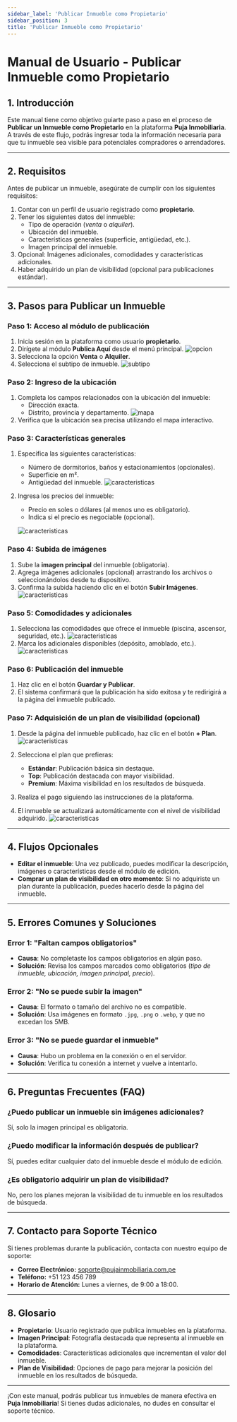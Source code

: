 ```yaml
---
sidebar_label: 'Publicar Inmueble como Propietario'
sidebar_position: 3
title: 'Publicar Inmueble como Propietario'
---
```


# Manual de Usuario - **Publicar Inmueble como Propietario**

## **1. Introducción**
Este manual tiene como objetivo guiarte paso a paso en el proceso de **Publicar un Inmueble como Propietario** en la plataforma **Puja Inmobiliaria**. A través de este flujo, podrás ingresar toda la información necesaria para que tu inmueble sea visible para potenciales compradores o arrendadores.

---

## **2. Requisitos**
Antes de publicar un inmueble, asegúrate de cumplir con los siguientes requisitos:
1. Contar con un perfil de usuario registrado como **propietario**.
2. Tener los siguientes datos del inmueble:
   - Tipo de operación (*venta* o *alquiler*).
   - Ubicación del inmueble.
   - Características generales (superficie, antigüedad, etc.).
   - Imagen principal del inmueble.
3. Opcional: Imágenes adicionales, comodidades y características adicionales.
4. Haber adquirido un plan de visibilidad (opcional para publicaciones estándar).

---

## **3. Pasos para Publicar un Inmueble**

### **Paso 1: Acceso al módulo de publicación**
1. Inicia sesión en la plataforma como usuario **propietario**.
2. Dirígete al módulo **Publica Aquí** desde el menú principal.
![opcion](../../static/img/manuales/crear-inmueble-propietario/anuncio_propietario_8.webp)
3. Selecciona la opción **Venta** o **Alquiler**.
4. Selecciona el subtipo de inmueble.
![subtipo](../../static/img/manuales/crear-inmueble-propietario/anuncio_propietario_9.webp)

### **Paso 2: Ingreso de la ubicación**
1. Completa los campos relacionados con la ubicación del inmueble:
   - Dirección exacta.
   - Distrito, provincia y departamento.
   ![mapa](../../static/img/manuales/crear-inmueble-propietario/anuncio_propietario_1.webp)
2. Verifica que la ubicación sea precisa utilizando el mapa interactivo.

### **Paso 3: Características generales**
1. Especifica las siguientes características:
   - Número de dormitorios, baños y estacionamientos (opcionales).
   - Superficie en m².
   - Antigüedad del inmueble.
   ![caracteristicas](../../static/img/manuales/crear-inmueble-propietario/anuncio_propietario_10.webp)

2. Ingresa los precios del inmueble:
   - Precio en soles o dólares (al menos uno es obligatorio).
   - Indica si el precio es negociable (opcional).

   ![caracteristicas](../../static/img/manuales/crear-inmueble-propietario/anuncio_propietario_11.png)

### **Paso 4: Subida de imágenes**
1. Sube la **imagen principal** del inmueble (obligatoria).
2. Agrega imágenes adicionales (opcional) arrastrando los archivos o seleccionándolos desde tu dispositivo.
3. Confirma la subida haciendo clic en el botón **Subir Imágenes**.
![caracteristicas](../../static/img/manuales/crear-inmueble-propietario/anuncio_propietario_2.webp)

### **Paso 5: Comodidades y adicionales**
1. Selecciona las comodidades que ofrece el inmueble (piscina, ascensor, seguridad, etc.).
![caracteristicas](../../static/img/manuales/crear-inmueble-propietario/anuncio_propietario_12.webp)
2. Marca los adicionales disponibles (depósito, amoblado, etc.).
![caracteristicas](../../static/img/manuales/crear-inmueble-propietario/anuncio_propietario_4.webp)

### **Paso 6: Publicación del inmueble**
1. Haz clic en el botón **Guardar y Publicar**.
2. El sistema confirmará que la publicación ha sido exitosa y te redirigirá a la página del inmueble publicado.

### **Paso 7: Adquisición de un plan de visibilidad (opcional)**
1. Desde la página del inmueble publicado, haz clic en el botón **+ Plan**.
![caracteristicas](../../static/img/manuales/crear-inmueble-propietario/anuncio_propietario_5.webp)

2. Selecciona el plan que prefieras:
   - **Estándar**: Publicación básica sin destaque.
   - **Top**: Publicación destacada con mayor visibilidad.
   - **Premium**: Máxima visibilidad en los resultados de búsqueda.
3. Realiza el pago siguiendo las instrucciones de la plataforma.
4. El inmueble se actualizará automáticamente con el nivel de visibilidad adquirido.
![caracteristicas](../../static/img/manuales/crear-inmueble-propietario/anuncio_propietario_6.webp)

---

## **4. Flujos Opcionales**
- **Editar el inmueble**: Una vez publicado, puedes modificar la descripción, imágenes o características desde el módulo de edición.
- **Comprar un plan de visibilidad en otro momento**: Si no adquiriste un plan durante la publicación, puedes hacerlo desde la página del inmueble.

---

## **5. Errores Comunes y Soluciones**
### **Error 1: "Faltan campos obligatorios"**
- **Causa**: No completaste los campos obligatorios en algún paso.
- **Solución**: Revisa los campos marcados como obligatorios (*tipo de inmueble, ubicación, imagen principal, precio*).

### **Error 2: "No se puede subir la imagen"**
- **Causa**: El formato o tamaño del archivo no es compatible.
- **Solución**: Usa imágenes en formato `.jpg`, `.png` o `.webp`, y que no excedan los 5MB.

### **Error 3: "No se puede guardar el inmueble"**
- **Causa**: Hubo un problema en la conexión o en el servidor.
- **Solución**: Verifica tu conexión a internet y vuelve a intentarlo.

---

## **6. Preguntas Frecuentes (FAQ)**
### **¿Puedo publicar un inmueble sin imágenes adicionales?**
Sí, solo la imagen principal es obligatoria.

### **¿Puedo modificar la información después de publicar?**
Sí, puedes editar cualquier dato del inmueble desde el módulo de edición.

### **¿Es obligatorio adquirir un plan de visibilidad?**
No, pero los planes mejoran la visibilidad de tu inmueble en los resultados de búsqueda.

---

## **7. Contacto para Soporte Técnico**
Si tienes problemas durante la publicación, contacta con nuestro equipo de soporte:
- **Correo Electrónico:** soporte@pujainmobiliaria.com.pe
- **Teléfono:** +51 123 456 789
- **Horario de Atención:** Lunes a viernes, de 9:00 a 18:00.

---

## **8. Glosario**
- **Propietario**: Usuario registrado que publica inmuebles en la plataforma.
- **Imagen Principal**: Fotografía destacada que representa al inmueble en la plataforma.
- **Comodidades**: Características adicionales que incrementan el valor del inmueble.
- **Plan de Visibilidad**: Opciones de pago para mejorar la posición del inmueble en los resultados de búsqueda.

---

¡Con este manual, podrás publicar tus inmuebles de manera efectiva en **Puja Inmobiliaria**! Si tienes dudas adicionales, no dudes en consultar el soporte técnico.
